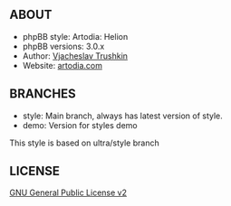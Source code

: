 ## ABOUT

* phpBB style: Artodia: Helion
* phpBB versions: 3.0.x
* Author: [Vjacheslav Trushkin](http://www.phpbb.com/community/memberlist.php?mode=viewprofile&u=5926)
* Website: [artodia.com](http://www.artodia.com/)

## BRANCHES

* style: Main branch, always has latest version of style.
* demo: Version for styles demo

This style is based on ultra/style branch

## LICENSE

[GNU General Public License v2](http://opensource.org/licenses/gpl-2.0.php)
